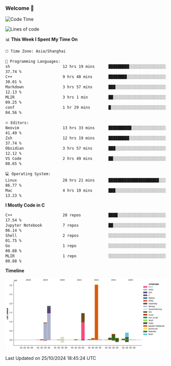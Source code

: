 ### Welcome 👋

<!--START_SECTION:waka-->
![Code Time](http://img.shields.io/badge/Code%20Time-1%2C659%20hrs%2023%20mins-blue)

![Lines of code](https://img.shields.io/badge/From%20Hello%20World%20I%27ve%20Written-8.7%20million%20lines%20of%20code-blue)

📊 **This Week I Spent My Time On** 

```text
🕑︎ Time Zone: Asia/Shanghai

💬 Programming Languages: 
sh                       12 hrs 19 mins      █████████░░░░░░░░░░░░░░░░   37.74 % 
C++                      9 hrs 48 mins       ████████░░░░░░░░░░░░░░░░░   30.01 % 
Markdown                 3 hrs 57 mins       ███░░░░░░░░░░░░░░░░░░░░░░   12.13 % 
MLIR                     3 hrs 1 min         ██░░░░░░░░░░░░░░░░░░░░░░░   09.25 % 
conf                     1 hr 29 mins        █░░░░░░░░░░░░░░░░░░░░░░░░   04.56 % 

🔥 Editors: 
Neovim                   13 hrs 33 mins      ██████████░░░░░░░░░░░░░░░   41.49 % 
Zsh                      12 hrs 19 mins      █████████░░░░░░░░░░░░░░░░   37.74 % 
Obsidian                 3 hrs 57 mins       ███░░░░░░░░░░░░░░░░░░░░░░   12.12 % 
VS Code                  2 hrs 49 mins       ██░░░░░░░░░░░░░░░░░░░░░░░   08.65 % 

💻 Operating System: 
Linux                    28 hrs 21 mins      ██████████████████████░░░   86.77 % 
Mac                      4 hrs 19 mins       ███░░░░░░░░░░░░░░░░░░░░░░   13.23 % 
```

**I Mostly Code in C** 

```text
C++                      20 repos            ████░░░░░░░░░░░░░░░░░░░░░   17.54 % 
Jupyter Notebook         7 repos             ██░░░░░░░░░░░░░░░░░░░░░░░   06.14 % 
Shell                    2 repos             ░░░░░░░░░░░░░░░░░░░░░░░░░   01.75 % 
Go                       1 repo              ░░░░░░░░░░░░░░░░░░░░░░░░░   00.88 % 
MLIR                     1 repo              ░░░░░░░░░░░░░░░░░░░░░░░░░   00.88 % 
```



**Timeline**

![Lines of Code chart](https://raw.githubusercontent.com/Bohan-hu/Bohan-hu/master/assets/bar_graph.png)


 Last Updated on 25/10/2024 18:45:24 UTC
<!--END_SECTION:waka-->



